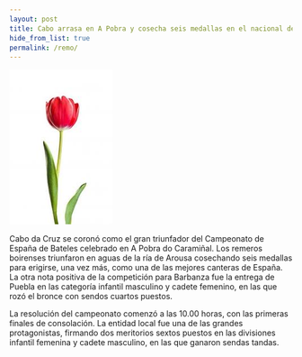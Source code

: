 ```yaml
---
layout: post
title: Cabo arrasa en A Pobra y cosecha seis medallas en el nacional de bateles
hide_from_list: true
permalink: /remo/
---
```

![Descripción de la imagen](https://github.com/tulipan11/tulipan11.github.io/blob/master/images/descarga%20(1).jpeg)


Cabo da Cruz se coronó como el gran triunfador del Campeonato de España de Bateles celebrado en A Pobra do Caramiñal. Los remeros boirenses triunfaron en aguas de la ría de Arousa cosechando seis medallas para erigirse, una vez más, como una de las mejores canteras de España. La otra nota positiva de la competición para Barbanza fue la entrega de Puebla en las categoría infantil masculino y cadete femenino, en las que rozó el bronce con sendos cuartos puestos.

La resolución del campeonato comenzó a las 10.00 horas, con las primeras finales de consolación. La entidad local fue una de las grandes protagonistas, firmando dos meritorios sextos puestos en las divisiones infantil femenina y cadete masculino, en las que ganaron sendas tandas.
